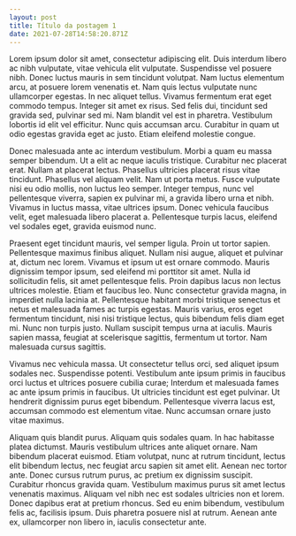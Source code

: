 ```yaml
---
layout: post
title: Título da postagem 1
date: 2021-07-28T14:58:20.871Z
---
```

Lorem ipsum dolor sit amet, consectetur adipiscing elit. Duis interdum libero ac nibh vulputate, vitae vehicula elit vulputate. Suspendisse vel posuere nibh. Donec luctus mauris in sem tincidunt volutpat. Nam luctus elementum arcu, at posuere lorem venenatis et. Nam quis lectus vulputate nunc ullamcorper egestas. In nec aliquet tellus. Vivamus fermentum erat eget commodo tempus. Integer sit amet ex risus. Sed felis dui, tincidunt sed gravida sed, pulvinar sed mi. Nam blandit vel est in pharetra. Vestibulum lobortis id elit vel efficitur. Nunc quis accumsan arcu. Curabitur in quam ut odio egestas gravida eget ac justo. Etiam eleifend molestie congue.

Donec malesuada ante ac interdum vestibulum. Morbi a quam eu massa semper bibendum. Ut a elit ac neque iaculis tristique. Curabitur nec placerat erat. Nullam at placerat lectus. Phasellus ultricies placerat risus vitae tincidunt. Phasellus vel aliquam velit. Nam ut porta metus. Fusce vulputate nisi eu odio mollis, non luctus leo semper. Integer tempus, nunc vel pellentesque viverra, sapien ex pulvinar mi, a gravida libero urna et nibh. Vivamus in luctus massa, vitae ultrices ipsum. Donec vehicula faucibus velit, eget malesuada libero placerat a. Pellentesque turpis lacus, eleifend vel sodales eget, gravida euismod nunc.

Praesent eget tincidunt mauris, vel semper ligula. Proin ut tortor sapien. Pellentesque maximus finibus aliquet. Nullam nisi augue, aliquet et pulvinar at, dictum nec lorem. Vivamus et ipsum ut est ornare commodo. Mauris dignissim tempor ipsum, sed eleifend mi porttitor sit amet. Nulla id sollicitudin felis, sit amet pellentesque felis. Proin dapibus lacus non lectus ultrices molestie. Etiam et faucibus leo. Nunc consectetur gravida magna, in imperdiet nulla lacinia at. Pellentesque habitant morbi tristique senectus et netus et malesuada fames ac turpis egestas. Mauris varius, eros eget fermentum tincidunt, nisi nisi tristique lectus, quis bibendum felis diam eget mi. Nunc non turpis justo. Nullam suscipit tempus urna at iaculis. Mauris sapien massa, feugiat at scelerisque sagittis, fermentum ut tortor. Nam malesuada cursus sagittis.

Vivamus nec vehicula massa. Ut consectetur tellus orci, sed aliquet ipsum sodales nec. Suspendisse potenti. Vestibulum ante ipsum primis in faucibus orci luctus et ultrices posuere cubilia curae; Interdum et malesuada fames ac ante ipsum primis in faucibus. Ut ultricies tincidunt est eget pulvinar. Ut hendrerit dignissim purus eget bibendum. Pellentesque viverra lacus est, accumsan commodo est elementum vitae. Nunc accumsan ornare justo vitae maximus.

Aliquam quis blandit purus. Aliquam quis sodales quam. In hac habitasse platea dictumst. Mauris vestibulum ultrices ante aliquet ornare. Nam bibendum placerat euismod. Etiam volutpat, nunc at rutrum tincidunt, lectus elit bibendum lectus, nec feugiat arcu sapien sit amet elit. Aenean nec tortor ante. Donec cursus rutrum purus, ac pretium ex dignissim suscipit. Curabitur rhoncus gravida quam. Vestibulum maximus purus sit amet lectus venenatis maximus. Aliquam vel nibh nec est sodales ultricies non et lorem. Donec dapibus erat at pretium rhoncus. Sed eu enim bibendum, vestibulum felis ac, facilisis ipsum. Duis pharetra posuere nisl at rutrum. Aenean ante ex, ullamcorper non libero in, iaculis consectetur ante.